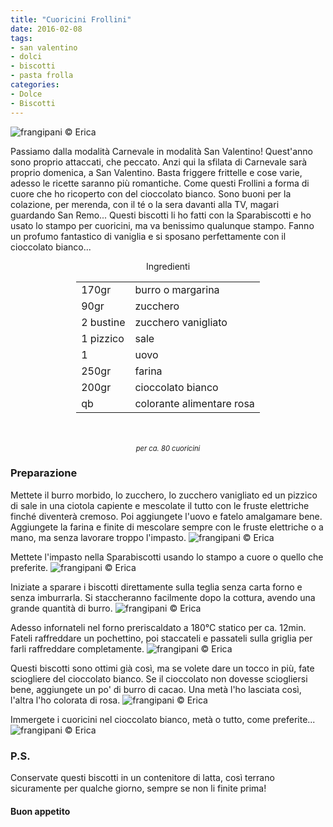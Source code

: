 ```yaml
---
title: "Cuoricini Frollini"
date: 2016-02-08
tags:
- san valentino
- dolci
- biscotti
- pasta frolla
categories:
- Dolce
- Biscotti
---
```

![](header.jpg "frangipani © Erica")

Passiamo dalla modalità Carnevale in modalità San Valentino! Quest'anno sono proprio attaccati, che peccato. Anzi qui la sfilata di Carnevale sarà proprio domenica, a San Valentino. Basta friggere frittelle e cose varie, adesso le ricette saranno più romantiche. Come questi Frollini a forma di cuore che ho ricoperto con del cioccolato bianco. Sono buoni per la colazione, per merenda, con il té o la sera davanti alla TV, magari guardando San Remo... Questi biscotti li ho fatti con la Sparabiscotti e ho usato lo stampo per cuoricini, ma va benissimo qualunque stampo. Fanno un profumo fantastico di vaniglia e si sposano perfettamente con il cioccolato bianco... 

<div id="wrapper" style="text-align: center">
  <div id="yourdiv" style="display: inline-block;">
    <div class="ingredients">
      <div class="ingredients-title">Ingredienti</div>
      <table>
        <tbody>
          <tr>
            <td>170gr</td>
            <td>burro o margarina</td>
          </tr>
          <tr>
            <td>90gr</td>
            <td>zucchero</td>
          </tr>
          <tr>
            <td>2 bustine</td>
            <td>zucchero vanigliato</td>
          </tr>
          <tr>
            <td>1 pizzico</td>
            <td>sale</td>
          </tr>
          <tr>
            <td>1</td>
            <td>uovo</td>
          </tr>
          <tr>
            <td>250gr</td>
            <td>farina</td>
          </tr>
          <tr>
            <td>200gr</td>
            <td>cioccolato bianco</td>
          </tr>
          <tr>
            <td>qb</td>
            <td>colorante alimentare rosa</td>     
          </tr>
        </tbody>
      </table>
      <br></br>
      <i class="pull-right" style="font-size: 80%;">per ca. 80 cuoricini</i>
    </div>
  </div>
</div>


<h3>
  <font color="grey">
    <i class="fa fa-cogs"></i>
  </font> Preparazione
</h3>

Mettete il burro morbido, lo zucchero, lo zucchero vanigliato ed un pizzico di sale in una ciotola capiente e mescolate il tutto con le fruste elettriche finché diventerà cremoso. Poi aggiungete l'uovo e fatelo amalgamare bene. Aggiungete la farina e finite di mescolare sempre con le fruste elettriche o a mano, ma senza lavorare troppo l'impasto.
![](impasto.jpg "frangipani © Erica")

Mettete l'impasto nella Sparabiscotti usando lo stampo a cuore o quello che preferite.
![](stampocuore.jpg "frangipani © Erica")

Iniziate a sparare i biscotti direttamente sulla teglia senza carta forno e senza imburrarla. Si staccheranno facilmente dopo la cottura, avendo una grande quantità di burro.
![](teglia.jpg "frangipani © Erica")

Adesso infornateli nel forno preriscaldato a 180°C statico per ca. 12min. Fateli raffreddare un pochettino, poi staccateli e passateli sulla griglia per farli raffreddare completamente.
![](sfornati.jpg "frangipani © Erica")

Questi biscotti sono ottimi già così, ma se volete dare un tocco in più, fate sciogliere del cioccolato bianco. Se il cioccolato non dovesse sciogliersi bene, aggiungete un po' di burro di cacao. Una metà l'ho lasciata così, l'altra l'ho colorata di rosa.
![](cioccolato.jpg "frangipani © Erica")

Immergete i cuoricini nel cioccolato bianco, metà o tutto, come preferite...
![](risultato.jpg "frangipani © Erica")


<h3>
  <font color="#FFCC00">
    <i class="fa fa-lightbulb-o"></i>
  </font> P.S.
</h3>

Conservate questi biscotti in un contenitore di latta, così terrano sicuramente per qualche giorno, sempre se non li finite prima!

<h4>Buon appetito
  <font color="red">
    <i class="fa fa-smile-o"></i>
  </font>
</h4>